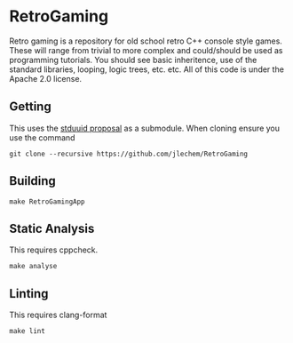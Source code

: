 # RetroGaming
Retro gaming is a repository for old school retro C++ console style games. These will range from trivial to more complex and could/should be used as programming tutorials. You should see basic inheritence, use of the standard libraries, looping, logic trees, etc. etc. All of this code is under the Apache 2.0 license.

## Getting
This uses the [stduuid proposal](https://github.com/mariusbancila/stduuid) as a submodule. When cloning ensure you use the command 
```
git clone --recursive https://github.com/jlechem/RetroGaming
```

## Building
```
make RetroGamingApp
```

## Static Analysis
This requires cppcheck.
```
make analyse
```

## Linting
This requires clang-format
```
make lint 
```

